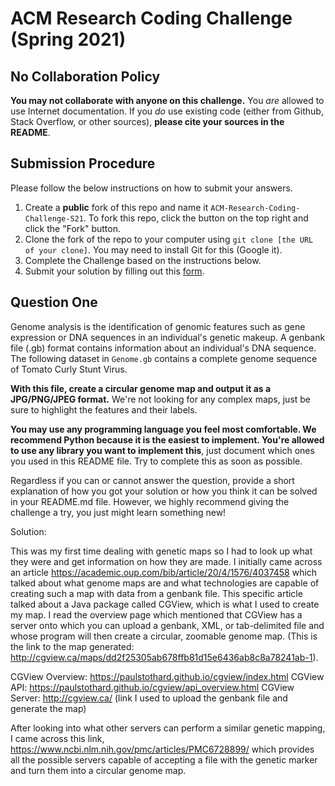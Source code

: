 # ACM Research Coding Challenge (Spring 2021)

## No Collaboration Policy

**You may not collaborate with anyone on this challenge.** You _are_ allowed to use Internet documentation. If you _do_ use existing code (either from Github, Stack Overflow, or other sources), **please cite your sources in the README**.

## Submission Procedure

Please follow the below instructions on how to submit your answers.

1. Create a **public** fork of this repo and name it `ACM-Research-Coding-Challenge-S21`. To fork this repo, click the button on the top right and click the "Fork" button.
2. Clone the fork of the repo to your computer using `git clone [the URL of your clone]`. You may need to install Git for this (Google it).
3. Complete the Challenge based on the instructions below.
4. Submit your solution by filling out this [form](https://acmutd.typeform.com/to/uqAJNXUe).

## Question One

Genome analysis is the identification of genomic features such as gene expression or DNA sequences in an individual's genetic makeup. A genbank file (.gb) format contains information about an individual's DNA sequence. The following dataset in `Genome.gb` contains a complete genome sequence of Tomato Curly Stunt Virus. 

**With this file, create a circular genome map and output it as a JPG/PNG/JPEG format.** We're not looking for any complex maps, just be sure to highlight the features and their labels.

**You may use any programming language you feel most comfortable. We recommend Python because it is the easiest to implement. You're allowed to use any library you want to implement this**, just document which ones you used in this README file. Try to complete this as soon as possible.

Regardless if you can or cannot answer the question, provide a short explanation of how you got your solution or how you think it can be solved in your README.md file. However, we highly recommend giving the challenge a try, you just might learn something new!

Solution:

This was my first time dealing with genetic maps so I had to look up what they were and get information on how they are made. I initially came across an article https://academic.oup.com/bib/article/20/4/1576/4037458 which talked about what genome maps are and what technologies are capable of creating such a map with data from a genbank file. This specific article talked about a Java package called CGView, which is what I used to create my map. I read the overview page which mentioned that CGView has a server onto which you can upload a genbank, XML, or tab-delimited file and whose program will then create a circular, zoomable genome map. (This is the link to the map generated: http://cgview.ca/maps/dd2f25305ab678ffb81d15e6436ab8c8a78241ab-1).

CGView Overview: https://paulstothard.github.io/cgview/index.html
CGView API: https://paulstothard.github.io/cgview/api_overview.html
CGView Server: http://cgview.ca/ (link I used to upload the genbank file and generate the map)


After looking into what other servers can perform a similar genetic mapping, I came across this link, https://www.ncbi.nlm.nih.gov/pmc/articles/PMC6728899/ which provides all the possible servers capable of accepting a file with the genetic marker and turn them into a circular genome map. 


